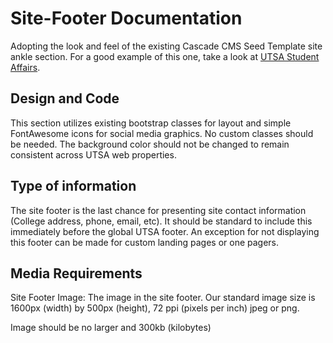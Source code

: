 # Site-Footer Documentation

Adopting the look and feel of the existing Cascade CMS Seed Template site ankle section.  For a good example of this one, take a look at [UTSA Student Affairs](https://utsa.edu/students).

## Design and Code

This section utilizes existing bootstrap classes for layout and simple FontAwesome icons for social media graphics.  No custom classes should be needed.  The background color should not be changed to remain consistent across UTSA web properties.

## Type of information

The site footer is the last chance for presenting site contact information (College address, phone, email, etc).  It should be standard to include this immediately before the global UTSA footer.  An exception for not displaying this footer can be made for custom landing pages or one pagers.

## Media Requirements
Site Footer Image: The image in the site footer. Our standard image size is 1600px (width) by 500px (height), 72 ppi (pixels per inch) jpeg or png.

Image should be no larger and 300kb (kilobytes)